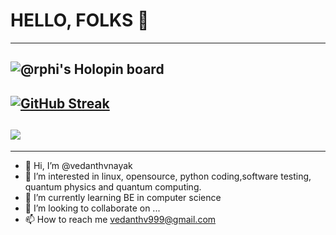 <!---
##my status
--->
# HELLO, FOLKS 👋
-----------------------------------------------------------------------------------------------------------------------------------------------------------
![@rphi's Holopin board](https://holopin.io/api/user/board?user=vedanthvnayak)
-----------------------------------------------------------------------------------------------------------------------------------------------------------
[![GitHub Streak](https://github-readme-streak-stats.herokuapp.com?user=vedanthvnayak&theme=hacker)](https://git.io/streak-stats)
-----------------------------------------------------------------------------------------------------------------------------------------------------------
![](https://komarev.com/ghpvc/?username=vedanthvnayak&color=brightgreen)
-----------------------------------------------------------------------------------------------------------------------------------------------------------
-----------------------------------------------------------------------------------------------------------------------------------------------------------
- 👋 Hi, I’m @vedanthvnayak
- 👀 I’m interested in linux, opensource, python coding,software testing, quantum physics and quantum computing.
- 🌱 I’m currently learning BE in computer science 
- 💞️ I’m looking to collaborate on ...
- 📫 How to reach me vedanthv999@gmail.com

<!---
vedanthvnayak/vedanthvnayak is a ✨ special ✨ repository because its `README.md` (this file) appears on your GitHub profile.
You can click the Preview link to take a look at your changes.
--->
